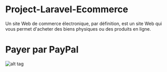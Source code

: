 # Project-Laravel-Ecommerce

Un site Web de commerce électronique, par définition, est un site Web qui vous permet d'acheter des biens physiques ou des produits en ligne.

# Payer par PayPal



![alt tag](http://user-images.githubusercontent.com/79702243/134776466-a359daec-b439-4ed3-aae6-63ba8b26d3fd.png/to/img.png)

